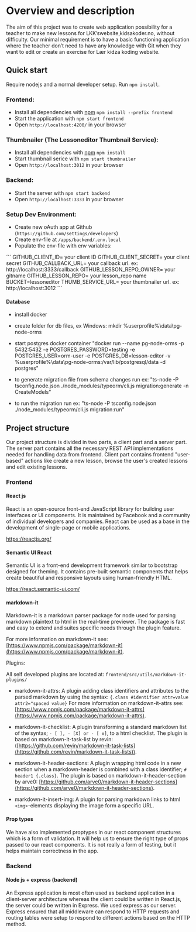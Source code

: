 # Overview and description

The aim of this project was to create web application possibility for a teacher to make new lessons for LKK’swebsite,kidsakoder.no, without difficulty.
Our minimal requirement is to have a basic functioning application where the teacher don’t need to have any knowledge with Git when they want to edit or create an exercise for Lær kidza koding website.

## Quick start

Require nodejs and a normal developer setup. Run `npm install`.

### Frontend:

- Install all dependencies with [npm](https://www.npmjs.com/) `npm install --prefix frontend`
- Start the application with `npm start frontend`
- Open `http://localhost:4200/` in your browser

### Thumbnailer (The Lessoneditor Thumbnail Service):

- Install all dependencies with [npm](https://www.npmjs.com/) `npm install`
- Start thumbnail serice with `npm start thumbnailer`
- Open `http://localhost:3012` in your browser

### Backend:

- Start the server with `npm start backend`
- Open `http://localhost:3333` in your browser

### Setup Dev Environment:

- Create new oAuth app at Github (`https://github.com/settings/developers`)
- Create env-file at `/apps/backend/.env.local`
- Populate the env-file with env variables:

´´´
GITHUB_CLIENT_ID= your client ID
GITHUB_CLIENT_SECRET= your client secret
GITHUB_CALLBACK_URL= your callback url. ex: http://localhost:3333/callback
GITHUB_LESSON_REPO_OWNER= your gitname
GITHUB_LESSON_REPO= your lesson_repo name
BUCKET=lessoneditor
THUMB_SERVICE_URL= your thumbnailer url. ex: http://localhost:3012
´´´

#### Database

- install docker
- create folder for db files, ex Windows: mkdir %userprofile%\data\pg-node-orms
- start postgres docker container "docker run --name pg-node-orms -p 5432:5432 -e POSTGRES_PASSWORD=testing -e POSTGRES_USER=orm-user -e POSTGRES_DB=lesson-editor -v %userprofile%\data\pg-node-orms:/var/lib/postgresql/data -d postgres"

- to generate migration file from schema changes run ex: "ts-node -P tsconfig.node.json ./node_modules/typeorm/cli.js migration:generate -n CreateModels"
- to run the migration run ex: "ts-node -P tsconfig.node.json ./node_modules/typeorm/cli.js migration:run"

## Project structure

Our project structure is divided in two parts, a client part and a server part. The server part contains all the necessary REST API implementations needed for handling data from frontend. Client part contains frontend "user-based" actions like create a new lesson, browse the user's created lessons and edit existing lessons.

### Frontend

#### React js

React is an open-source front-end JavaScript library for building user interfaces or UI components. It is maintained by Facebook and a community of individual developers and companies. React can be used as a base in the development of single-page or mobile applications.

https://reactjs.org/

#### Semantic UI React

Semantic UI is a front-end development framework similar to bootstrap designed for theming. It contains pre-built semantic components that helps create beautiful and responsive layouts using human-friendly HTML.

https://react.semantic-ui.com/

#### markdown-it

Markdown-it is a markdown parser package for node used for parsing markdown plaintext to html in the real-time previewer.
The package is fast and easy to extend and suites specific needs through the plugin feature.

For more information on markdown-it see: [https://www.npmjs.com/package/markdown-it](https://www.npmjs.com/package/markdown-it).

Plugins:

All self developed plugins are located at: `frontend/src/utils/markdown-it-plugins/`

- markdown-it-attrs: A plugin adding class identifiers and attributes to the parsed markdown by using the syntax: `{.class #identifier attr=value attr2="spaced value}`
  For more information on markdown-it-attrs see: [https://www.npmjs.com/package/markdown-it-attrs](https://www.npmjs.com/package/markdown-it-attrs).

- markdown-it-checklist: A plugin transforming a standard markdown list of the syntax; `- [ ], - [X] or - [ x]`, to a html checklist.
  The plugin is based on markdown-it-task-list by revin: ([https://github.com/revin/markdown-it-task-lists](https://github.com/revin/markdown-it-task-lists)).

- markdown-it-header-sections: A plugin wrapping html code in a new section when a markdown-header is combined with a class identifier; `# header1 {.class}`.
  The plugin is based on markdown-it-header-section by arve0: [https://github.com/arve0/markdown-it-header-sections](https://github.com/arve0/markdown-it-header-sections).

- markdown-it-insert-img: A plugin for parsing markdown links to html `<img>`-elements displaying the image form a specific URL.

#### Prop types

We have also implemented proptypes in our react component structures which is a form of validation. It will help us to ensure
the right type of props passed to our react components. It is not really a form of testing, but it helps maintain
correctness in the app.

### Backend

#### Node js + express (backend)

An Express application is most often used as backend application in a client-server architecture whereas the client could
be written in React.js, the server could be written in Express. We used express as our server.
Express ensured that all middleware can respond to HTTP requests and routing tables were setup to respond to different actions
based on the HTTP method.

